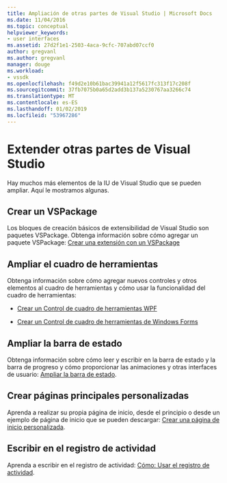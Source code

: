 ```yaml
---
title: Ampliación de otras partes de Visual Studio | Microsoft Docs
ms.date: 11/04/2016
ms.topic: conceptual
helpviewer_keywords:
- user interfaces
ms.assetid: 27d2f1e1-2503-4aca-9cfc-707abd07ccf0
author: gregvanl
ms.author: gregvanl
manager: douge
ms.workload:
- vssdk
ms.openlocfilehash: f49d2e10b61bac39941a12f5617fc313f17c208f
ms.sourcegitcommit: 37fb7075b0a65d2add3b137a5230767aa3266c74
ms.translationtype: MT
ms.contentlocale: es-ES
ms.lasthandoff: 01/02/2019
ms.locfileid: "53967286"
---
```

# <a name="extend-other-parts-of-visual-studio"></a>Extender otras partes de Visual Studio
Hay muchos más elementos de la IU de Visual Studio que se pueden ampliar. Aquí le mostramos algunas.  
  
## <a name="create-a-vspackage"></a>Crear un VSPackage  
 Los bloques de creación básicos de extensibilidad de Visual Studio son paquetes VSPackage.  Obtenga información sobre cómo agregar un paquete VSPackage: [Crear una extensión con un VSPackage](../extensibility/creating-an-extension-with-a-vspackage.md)  
  
## <a name="extend-the-toolbox"></a>Ampliar el cuadro de herramientas  
 Obtenga información sobre cómo agregar nuevos controles y otros elementos al cuadro de herramientas y cómo usar la funcionalidad del cuadro de herramientas:  
  
-   [Crear un Control de cuadro de herramientas WPF](../extensibility/creating-a-wpf-toolbox-control.md)  
  
-   [Crear un Control de cuadro de herramientas de Windows Forms](../extensibility/creating-a-windows-forms-toolbox-control.md)  
  
## <a name="extend-the-status-bar"></a>Ampliar la barra de estado  
 Obtenga información sobre cómo leer y escribir en la barra de estado y la barra de progreso y cómo proporcionar las animaciones y otras interfaces de usuario: [Ampliar la barra de estado](../extensibility/extending-the-status-bar.md).  
  
## <a name="create-custom-start-pages"></a>Crear páginas principales personalizadas  
 Aprenda a realizar su propia página de inicio, desde el principio o desde un ejemplo de página de inicio que se pueden descargar: [Crear una página de inicio personalizada](../extensibility/creating-a-custom-start-page.md).  
  
## <a name="write-to-the-activity-log"></a>Escribir en el registro de actividad  
 Aprenda a escribir en el registro de actividad: [Cómo: Usar el registro de actividad](../extensibility/how-to-use-the-activity-log.md).